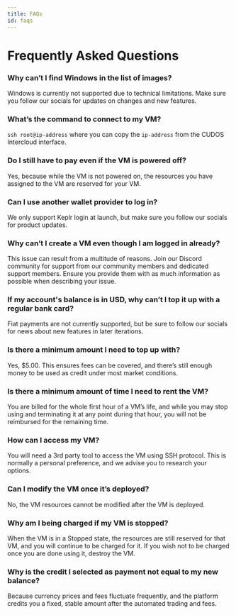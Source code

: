 ```yaml
---
title: FAQs
id: faqs
---
```


# Frequently Asked Questions

### Why can’t I find Windows in the list of images?
Windows is currently not supported due to technical limitations. Make sure you follow our socials for updates on changes and new features.

### What’s the command to connect to my VM?
`ssh root@ip-address` where you can copy the `ip-address` from the CUDOS Intercloud interface.

### Do I still have to pay even if the VM is powered off?
Yes, because while the VM is not powered on, the resources you have assigned to the VM are reserved for your VM.

### Can I use another wallet provider to log in?
We only support Keplr login at launch, but make sure you follow our socials for product updates.

### Why can’t I create a VM even though I am logged in already?
This issue can result from a multitude of reasons. Join our Discord community for support from our community members and dedicated support members. Ensure you provide them with as much information as possible when describing your issue.

### If my account's balance is in USD, why can’t I top it up with a regular bank card?
Fiat payments are not currently supported, but be sure to follow our socials for news about new features in later iterations.

### Is there a minimum amount I need to top up with?
Yes, $5.00. This ensures fees can be covered, and there’s still enough money to be used as credit under most market conditions.

### Is there a minimum amount of time I need to rent the VM?
You are billed for the whole first hour of a VM’s life, and while you may stop using and terminating it at any point during that hour, you will not be reimbursed for the remaining time.

### How can I access my VM?
You will need a 3rd party tool to access the VM using SSH protocol. This is normally a personal preference, and we advise you to research your options.

### Can I modify the VM once it’s deployed?
No, the VM resources cannot be modified after the VM is deployed.

### Why am I being charged if my VM is stopped?
When the VM is in a Stopped state, the resources are still reserved for that VM, and you will continue to be charged for it. If you wish not to be charged once you are done using it, destroy the VM.

### Why is the credit I selected as payment not equal to my new balance?
Because currency prices and fees fluctuate frequently, and the platform credits you a fixed, stable amount after the automated trading and fees.
